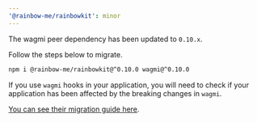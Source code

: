 ```yaml
---
'@rainbow-me/rainbowkit': minor
---
```


The wagmi peer dependency has been updated to `0.10.x`.

Follow the steps below to migrate.

```bash
npm i @rainbow-me/rainbowkit@^0.10.0 wagmi@^0.10.0
```

If you use `wagmi` hooks in your application, you will need to check if your application has been affected by the breaking changes in `wagmi`.

[You can see their migration guide here](https://wagmi.sh/react/migration-guide#010x-breaking-changes).
